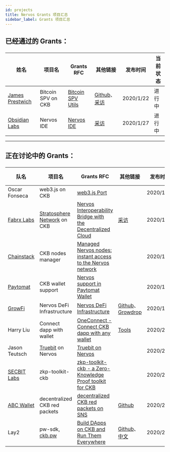 ```yaml
---
id: projects
title: Nervos Grants 项目汇总
sidebar_label: Grants 项目汇总
---
```


## 已经通过的 Grants：

###

|姓名|项目名|Grants RFC|其他链接|发布时间|当前状态|
|---|---|---|---|---|---|
|[James Prestwich](https://summa.one/)|Bitcoin SPV on CKB| [Bitcoin SPV Utils](https://talk.nervos.org/t/grant-rfc-bitcoin-spv-utils/4162) |[Github](https://github.com/summa-tx/bitcoin-spv)、[采访](https://mp.weixin.qq.com/s/1hivIoTp7sLcmBIkLad30w)|2020/1/22|进行中|
|[Obsidian Labs](https://www.obsidianlabs.io/)|Nervos IDE| [Nervos IDE](https://talk.nervos.org/t/grant-rfc-nervos-ide/4188) |[采访](https://mp.weixin.qq.com/s/u4Qie1_pQddqSpcqti0ZTg)|2020/1/27|进行中|

---

## 正在讨论中的 Grants：

###

|   队名  |  项目名  |Grants RFC|其他链接 |发布时间 | 当前状态 |
|---------|---------|---------|---------|---------|---------|
|Oscar Fonseca|web3.js on CKB| [web3.js Port](https://talk.nervos.org/t/rfc-web3-js-port/4171) ||2020/1/23|Step2|
|[Fabrx Labs](https://www.fabrx.io/)|[Stratosphere Network](https://www.stratosphere.network/) on CKB| [Nervos Interoperability Bridge with the Decentralized Cloud](https://talk.nervos.org/t/rfc-nervos-interoperability-bridge-with-the-decentralized-cloud-stratosphere/4174) |[采访](https://mp.weixin.qq.com/s/KgEYtwui5jpTcfwa1NKpDg)|2020/1/23|Step2|
|[Chainstack](https://chainstack.com/)|CKB nodes manager| [Managed Nervos nodes: instant access to the Nervos network](https://talk.nervos.org/t/managed-nervos-nodes-instant-access-to-the-nervos-network/4198) ||2020/1/28|Step2|
|[Paytomat](https://paytomat.com/)|CKB wallet support| [Nervos support in Paytomat Wallet](https://talk.nervos.org/t/rfc-nervos-support-in-paytomat-wallet/4203) ||2020/1/29|Step2|
|[GrowFi](https://medium.com/growfi)|Nervos DeFi Infrastructure| [Nervos DeFi Infrastructure](https://talk.nervos.org/t/grant-rfc-nervos-defi-infrastructure/4215) |[Github](https://github.com/bannplayer/Growdrop/tree/master)、[Growdrop](http://dev.growdrop.io/)|2020/1/31|Step2|
|Harry Liu|Connect dapp with wallet| [OneConnect - Connect CKB dapp with any wallet](https://talk.nervos.org/t/rfc-oneconnect-connect-ckb-dapp-with-any-wallet/4219) |[Tools](https://tools.rebase.network/ckb)|2020/2/1|Step2|
|Jason Teutsch|[Truebit](https://truebit.io/) on Nervos| [Truebit on Nervos](https://talk.nervos.org/t/truebit-on-nervos/4237) ||2020/2/5|Step2|
|[SECBIT Labs](https://github.com/sec-bit/)|zkp-toolkit-ckb| [zkp-toolkit-ckb - a Zero-Knowledge Proof toolkit for CKB ](https://talk.nervos.org/t/rfc-zkp-toolkit-ckb-a-zero-knowledge-proof-toolkit-for-ckb/4254) ||2020/2/7|Step2|
|[ABC Wallet](http://www.abcwallet.com/)|decentralized CKB red packets| [decentralized CKB red packets on SNS](https://talk.nervos.org/t/grant-rfc-abc-wallet-decentralized-ckb-red-packets-on-sns/4285) |[Github](https://github.com/BlockABC/one_chain_ckb)|2020/2/14|Step2|
|Lay2|pw-sdk, [ckb.pw](https://ckb.pw)| [Build DApps on CKB and Run Them Everywhere](https://talk.nervos.org/t/grant-rfc-pw-sdk-build-dapps-on-ckb-and-run-them-everywhere/4289/) |[Github](https://github.com/lay2dev/ckb.pw)、[中文](https://talk.nervos.org/t/grant-rfc-pw-sdk-ckb-dapps/4290/)|2020/2/14|Step2|